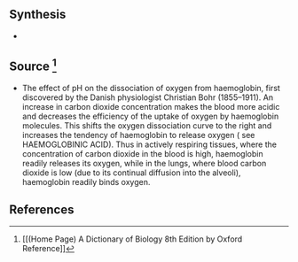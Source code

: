 ## Synthesis
- 
## Source [^1]
- The effect of pH on the dissociation of oxygen from haemoglobin, first discovered by the Danish physiologist Christian Bohr (1855–1911). An increase in carbon dioxide concentration makes the blood more acidic and decreases the efficiency of the uptake of oxygen by haemoglobin molecules. This shifts the oxygen dissociation curve to the right and increases the tendency of haemoglobin to release oxygen ( see HAEMOGLOBINIC ACID). Thus in actively respiring tissues, where the concentration of carbon dioxide in the blood is high, haemoglobin readily releases its oxygen, while in the lungs, where blood carbon dioxide is low (due to its continual diffusion into the alveoli), haemoglobin readily binds oxygen.
## References

[^1]: [[(Home Page) A Dictionary of Biology 8th Edition by Oxford Reference]]